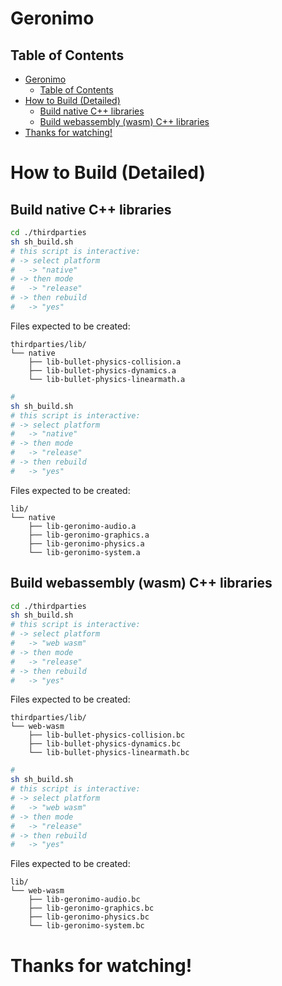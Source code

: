 
# Geronimo

## Table of Contents
- [Geronimo](#geronimo)
  - [Table of Contents](#table-of-contents)
- [How to Build (Detailed)](#how-to-build-detailed)
  - [Build native C++ libraries](#build-native-c-libraries)
  - [Build webassembly (wasm) C++ libraries](#build-webassembly-wasm-c-libraries)
- [Thanks for watching!](#thanks-for-watching)

# How to Build (Detailed)

## Build native C++ libraries

```bash
cd ./thirdparties
sh sh_build.sh
# this script is interactive:
# -> select platform
#   -> "native"
# -> then mode
#   -> "release"
# -> then rebuild
#   -> "yes"
```

Files expected to be created:
```
thirdparties/lib/
└── native
    ├── lib-bullet-physics-collision.a
    ├── lib-bullet-physics-dynamics.a
    └── lib-bullet-physics-linearmath.a
```


```bash
#
sh sh_build.sh
# this script is interactive:
# -> select platform
#   -> "native"
# -> then mode
#   -> "release"
# -> then rebuild
#   -> "yes"
```

Files expected to be created:
```
lib/
└── native
    ├── lib-geronimo-audio.a
    ├── lib-geronimo-graphics.a
    ├── lib-geronimo-physics.a
    └── lib-geronimo-system.a
```

## Build webassembly (wasm) C++ libraries

```bash
cd ./thirdparties
sh sh_build.sh
# this script is interactive:
# -> select platform
#   -> "web wasm"
# -> then mode
#   -> "release"
# -> then rebuild
#   -> "yes"
```

Files expected to be created:
```
thirdparties/lib/
└── web-wasm
    ├── lib-bullet-physics-collision.bc
    ├── lib-bullet-physics-dynamics.bc
    └── lib-bullet-physics-linearmath.bc
```


```bash
#
sh sh_build.sh
# this script is interactive:
# -> select platform
#   -> "web wasm"
# -> then mode
#   -> "release"
# -> then rebuild
#   -> "yes"
```

Files expected to be created:
```
lib/
└── web-wasm
    ├── lib-geronimo-audio.bc
    ├── lib-geronimo-graphics.bc
    ├── lib-geronimo-physics.bc
    └── lib-geronimo-system.bc
```

# Thanks for watching!
